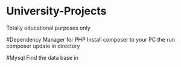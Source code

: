 # University-Projects
Totally educational purposes only

#Dependency Manager for PHP
Install composer to your PC the run composer update in directory 

#Mysql
Find the data base in
